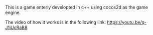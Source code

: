 This is a game enterly developted in c++ using cocos2d as the game engine. 

The video of how it works is in the following link: https://youtu.be/q-J1iUcRaB8.
